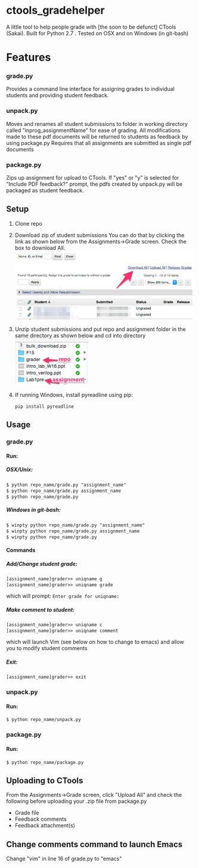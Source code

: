 # ctools_gradehelper
A little tool to help people grade with [the soon to be defunct] CTools (Sakai). Built for Python 2.7 .
Tested on OSX and on Windows (in git-bash)

# Features
### grade.py
Provides a command line interface for assigning grades to individual students and providing student feedback.

### unpack.py
Moves and renames all student submissions to folder in working directory called "inprog_assignmentName" for ease of grading.
All modifications made to these pdf documents will be returned to students as feedback by using package.py
Requires that all assignments are submitted as single pdf documents

### package.py
Zips up assignment for upload to CTools.
If "yes" or "y" is selected for "Include PDF feedback?" prompt, the pdfs created by unpack.py will be packaged as student feedback.

## Setup
1. Clone repo

2. Download zip of student submissions
    You can do that by clicking the link as shown below from the Assignments->Grade screen. Check the box to download All.
    ![Image of Download Link](https://raw.githubusercontent.com/nickdonn1/ctools_gradehelper/master/images/ctools_download.png)

3. Unzip student submissions and put repo and assignment folder in the same directory as shown below and cd into directory
    ![Image of Folder](https://raw.githubusercontent.com/nickdonn1/ctools_gradehelper/master/images/folder_struct.png)

4. If running Windows, install pyreadline using pip: 
    ```
    pip install pyreadline
    ```

## Usage
### grade.py
#### Run:
##### OSX/Unix:
    $ python repo_name/grade.py "assignment_name"
    $ python repo_name/grade.py assignment_name
    $ python repo_name/grade.py
##### Windows in git-bash:
    $ winpty python repo_name/grade.py "assignment_name"
    $ winpty python repo_name/grade.py assignment_name
    $ winpty python repo_name/grade.py

#### Commands
##### Add/Change student grade:
    [assignment_name]grader>> uniqname g
    [assignment_name]grader>> uniqname grade

which will prompt:
    ```
    Enter grade for uniqname: 
    ```

##### Make comment to student:
    [assignment_name]grader>> uniqname c
    [assignment_name]grader>> uniqname comment

which will launch Vim (see below on how to change to emacs) and allow you to modify student comments

##### Exit:
    [assignment_name]grader>> exit

### unpack.py
#### Run:
    $ python repo_name/unpack.py

### package.py
#### Run:
    $ python repo_name/package.py

## Uploading to CTools
From the Assignments->Grade screen, click "Upload All" and check the following before uploading your .zip file from package.py
* Grade file
* Feedback comments
* Feedback attachment(s)

## Change comments command to launch Emacs
Change "vim" in line 16 of grade.py to "emacs"
